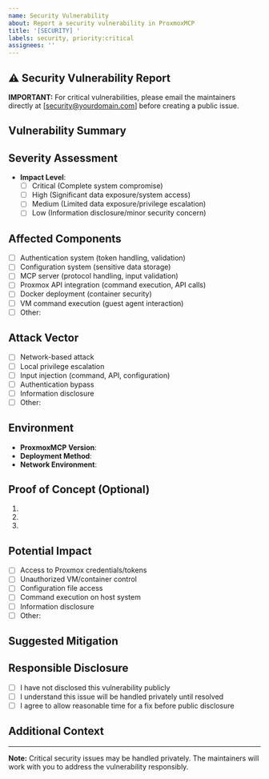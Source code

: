 ```yaml
---
name: Security Vulnerability
about: Report a security vulnerability in ProxmoxMCP
title: '[SECURITY] '
labels: security, priority:critical
assignees: ''
---
```


## ⚠️ Security Vulnerability Report

**IMPORTANT:** For critical vulnerabilities, please email the maintainers directly at
[security@yourdomain.com] before creating a public issue.

## Vulnerability Summary
<!-- Brief, non-detailed description of the security issue -->

## Severity Assessment

- **Impact Level**:
  - [ ] Critical (Complete system compromise)
  - [ ] High (Significant data exposure/system access)
  - [ ] Medium (Limited data exposure/privilege escalation)
  - [ ] Low (Information disclosure/minor security concern)

## Affected Components
<!-- Select all that apply -->
- [ ] Authentication system (token handling, validation)
- [ ] Configuration system (sensitive data storage)
- [ ] MCP server (protocol handling, input validation)
- [ ] Proxmox API integration (command execution, API calls)
- [ ] Docker deployment (container security)
- [ ] VM command execution (guest agent interaction)
- [ ] Other:

## Attack Vector

- [ ] Network-based attack
- [ ] Local privilege escalation
- [ ] Input injection (command, API, configuration)
- [ ] Authentication bypass
- [ ] Information disclosure
- [ ] Other:

## Environment

- **ProxmoxMCP Version**: <!-- e.g., 1.0.0 -->
- **Deployment Method**: <!-- e.g., Docker, pip install -->
- **Network Environment**: <!-- e.g., Local network, Internet-facing -->

## Proof of Concept (Optional)
<!-- High-level steps only - avoid detailed exploitation instructions -->
1.
2.
3.

## Potential Impact
<!-- What could an attacker achieve? -->
- [ ] Access to Proxmox credentials/tokens
- [ ] Unauthorized VM/container control
- [ ] Configuration file access
- [ ] Command execution on host system
- [ ] Information disclosure
- [ ] Other:

## Suggested Mitigation
<!-- If you have ideas for fixing the issue -->

## Responsible Disclosure

- [ ] I have not disclosed this vulnerability publicly
- [ ] I understand this issue will be handled privately until resolved
- [ ] I agree to allow reasonable time for a fix before public disclosure

## Additional Context
<!-- Any other relevant security context -->

---
**Note:** Critical security issues may be handled privately. The maintainers will work
with you to address the vulnerability responsibly.
